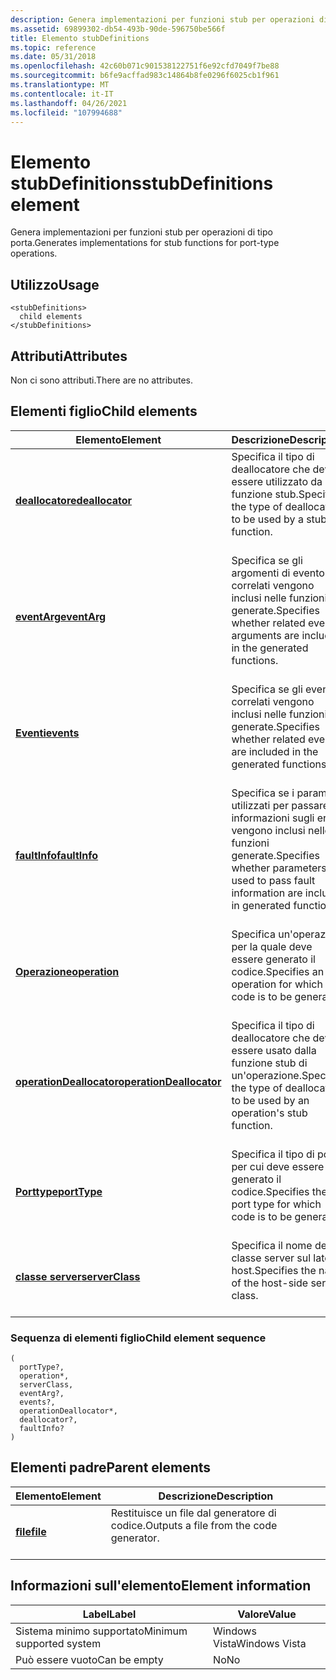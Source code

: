 ```yaml
---
description: Genera implementazioni per funzioni stub per operazioni di tipo porta.
ms.assetid: 69899302-db54-493b-90de-596750be566f
title: Elemento stubDefinitions
ms.topic: reference
ms.date: 05/31/2018
ms.openlocfilehash: 42c60b071c901538122751f6e92cfd7049f7be88
ms.sourcegitcommit: b6fe9acffad983c14864b8fe0296f6025cb1f961
ms.translationtype: MT
ms.contentlocale: it-IT
ms.lasthandoff: 04/26/2021
ms.locfileid: "107994688"
---
```

# <a name="stubdefinitions-element"></a><span data-ttu-id="4d9d1-103">Elemento stubDefinitions</span><span class="sxs-lookup"><span data-stu-id="4d9d1-103">stubDefinitions element</span></span>

<span data-ttu-id="4d9d1-104">Genera implementazioni per funzioni stub per operazioni di tipo porta.</span><span class="sxs-lookup"><span data-stu-id="4d9d1-104">Generates implementations for stub functions for port-type operations.</span></span>

## <a name="usage"></a><span data-ttu-id="4d9d1-105">Utilizzo</span><span class="sxs-lookup"><span data-stu-id="4d9d1-105">Usage</span></span>

``` syntax
<stubDefinitions>
  child elements
</stubDefinitions>
```

## <a name="attributes"></a><span data-ttu-id="4d9d1-106">Attributi</span><span class="sxs-lookup"><span data-stu-id="4d9d1-106">Attributes</span></span>

<span data-ttu-id="4d9d1-107">Non ci sono attributi.</span><span class="sxs-lookup"><span data-stu-id="4d9d1-107">There are no attributes.</span></span>

## <a name="child-elements"></a><span data-ttu-id="4d9d1-108">Elementi figlio</span><span class="sxs-lookup"><span data-stu-id="4d9d1-108">Child elements</span></span>



| <span data-ttu-id="4d9d1-109">Elemento</span><span class="sxs-lookup"><span data-stu-id="4d9d1-109">Element</span></span>                                                         | <span data-ttu-id="4d9d1-110">Descrizione</span><span class="sxs-lookup"><span data-stu-id="4d9d1-110">Description</span></span>                                                                                                             |
|-----------------------------------------------------------------|-------------------------------------------------------------------------------------------------------------------------|
| [<span data-ttu-id="4d9d1-111">**deallocatore**</span><span class="sxs-lookup"><span data-stu-id="4d9d1-111">**deallocator**</span></span>](deallocator.md)<br/>                   | <span data-ttu-id="4d9d1-112">Specifica il tipo di deallocatore che deve essere utilizzato da una funzione stub.</span><span class="sxs-lookup"><span data-stu-id="4d9d1-112">Specifies the type of deallocator to be used by a stub function.</span></span><br/> <br/>                                 |
| [<span data-ttu-id="4d9d1-113">**eventArg**</span><span class="sxs-lookup"><span data-stu-id="4d9d1-113">**eventArg**</span></span>](eventarg.md)<br/>                         | <span data-ttu-id="4d9d1-114">Specifica se gli argomenti di evento correlati vengono inclusi nelle funzioni generate.</span><span class="sxs-lookup"><span data-stu-id="4d9d1-114">Specifies whether related event arguments are included in the generated functions.</span></span><br/> <br/>               |
| [<span data-ttu-id="4d9d1-115">**Eventi**</span><span class="sxs-lookup"><span data-stu-id="4d9d1-115">**events**</span></span>](events.md)<br/>                             | <span data-ttu-id="4d9d1-116">Specifica se gli eventi correlati vengono inclusi nelle funzioni generate.</span><span class="sxs-lookup"><span data-stu-id="4d9d1-116">Specifies whether related events are included in the generated functions.</span></span><br/> <br/>                        |
| [<span data-ttu-id="4d9d1-117">**faultInfo**</span><span class="sxs-lookup"><span data-stu-id="4d9d1-117">**faultInfo**</span></span>](faultinfo.md)<br/>                       | <span data-ttu-id="4d9d1-118">Specifica se i parametri utilizzati per passare le informazioni sugli errori vengono inclusi nelle funzioni generate.</span><span class="sxs-lookup"><span data-stu-id="4d9d1-118">Specifies whether parameters used to pass fault information are included in generated functions.</span></span><br/> <br/> |
| [<span data-ttu-id="4d9d1-119">**Operazione**</span><span class="sxs-lookup"><span data-stu-id="4d9d1-119">**operation**</span></span>](operation.md)<br/>                       | <span data-ttu-id="4d9d1-120">Specifica un'operazione per la quale deve essere generato il codice.</span><span class="sxs-lookup"><span data-stu-id="4d9d1-120">Specifies an operation for which code is to be generated.</span></span><br/> <br/>                                        |
| [<span data-ttu-id="4d9d1-121">**operationDeallocator**</span><span class="sxs-lookup"><span data-stu-id="4d9d1-121">**operationDeallocator**</span></span>](operationdeallocator.md)<br/> | <span data-ttu-id="4d9d1-122">Specifica il tipo di deallocatore che deve essere usato dalla funzione stub di un'operazione.</span><span class="sxs-lookup"><span data-stu-id="4d9d1-122">Specifies the type of deallocator to be used by an operation's stub function.</span></span><br/> <br/>                    |
| [<span data-ttu-id="4d9d1-123">**Porttype**</span><span class="sxs-lookup"><span data-stu-id="4d9d1-123">**portType**</span></span>](porttype.md)<br/>                         | <span data-ttu-id="4d9d1-124">Specifica il tipo di porta per cui deve essere generato il codice.</span><span class="sxs-lookup"><span data-stu-id="4d9d1-124">Specifies the port type for which code is to be generated.</span></span><br/> <br/>                                       |
| [<span data-ttu-id="4d9d1-125">**classe server**</span><span class="sxs-lookup"><span data-stu-id="4d9d1-125">**serverClass**</span></span>](serverclass.md)<br/>                   | <span data-ttu-id="4d9d1-126">Specifica il nome della classe server sul lato host.</span><span class="sxs-lookup"><span data-stu-id="4d9d1-126">Specifies the name of the host-side server class.</span></span><br/> <br/>                                                |



### <a name="child-element-sequence"></a><span data-ttu-id="4d9d1-127">Sequenza di elementi figlio</span><span class="sxs-lookup"><span data-stu-id="4d9d1-127">Child element sequence</span></span>

``` syntax
(
  portType?, 
  operation*, 
  serverClass, 
  eventArg?, 
  events?, 
  operationDeallocator*, 
  deallocator?, 
  faultInfo?
)
```

## <a name="parent-elements"></a><span data-ttu-id="4d9d1-128">Elementi padre</span><span class="sxs-lookup"><span data-stu-id="4d9d1-128">Parent elements</span></span>



| <span data-ttu-id="4d9d1-129">Elemento</span><span class="sxs-lookup"><span data-stu-id="4d9d1-129">Element</span></span>                         | <span data-ttu-id="4d9d1-130">Descrizione</span><span class="sxs-lookup"><span data-stu-id="4d9d1-130">Description</span></span>                                                    |
|---------------------------------|----------------------------------------------------------------|
| [<span data-ttu-id="4d9d1-131">**ﬁle**</span><span class="sxs-lookup"><span data-stu-id="4d9d1-131">**file**</span></span>](file.md)<br/> | <span data-ttu-id="4d9d1-132">Restituisce un file dal generatore di codice.</span><span class="sxs-lookup"><span data-stu-id="4d9d1-132">Outputs a file from the code generator.</span></span><br/> <br/> |



## <a name="element-information"></a><span data-ttu-id="4d9d1-133">Informazioni sull'elemento</span><span class="sxs-lookup"><span data-stu-id="4d9d1-133">Element information</span></span>



| <span data-ttu-id="4d9d1-134">Label</span><span class="sxs-lookup"><span data-stu-id="4d9d1-134">Label</span></span> | <span data-ttu-id="4d9d1-135">Valore</span><span class="sxs-lookup"><span data-stu-id="4d9d1-135">Value</span></span> |
|-------------------------------------|---------------|
| <span data-ttu-id="4d9d1-136">Sistema minimo supportato</span><span class="sxs-lookup"><span data-stu-id="4d9d1-136">Minimum supported system</span></span><br/> | <span data-ttu-id="4d9d1-137">Windows Vista</span><span class="sxs-lookup"><span data-stu-id="4d9d1-137">Windows Vista</span></span> |
| <span data-ttu-id="4d9d1-138">Può essere vuoto</span><span class="sxs-lookup"><span data-stu-id="4d9d1-138">Can be empty</span></span>                        | <span data-ttu-id="4d9d1-139">No</span><span class="sxs-lookup"><span data-stu-id="4d9d1-139">No</span></span>            |



 

 




